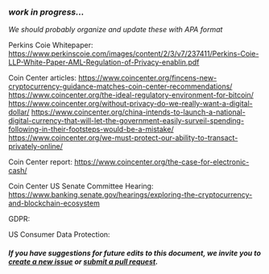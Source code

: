 ### _work in progress..._
*We should probably organize and update these with APA format*

Perkins Coie Whitepaper:
https://www.perkinscoie.com/images/content/2/3/v7/237411/Perkins-Coie-LLP-White-Paper-AML-Regulation-of-Privacy-enablin.pdf

Coin Center articles:
https://www.coincenter.org/fincens-new-cryptocurrency-guidance-matches-coin-center-recommendations/
https://www.coincenter.org/the-ideal-regulatory-environment-for-bitcoin/
https://www.coincenter.org/without-privacy-do-we-really-want-a-digital-dollar/
https://www.coincenter.org/china-intends-to-launch-a-national-digital-currency-that-will-let-the-government-easily-surveil-spending-following-in-their-footsteps-would-be-a-mistake/
https://www.coincenter.org/we-must-protect-our-ability-to-transact-privately-online/

Coin Center report:
https://www.coincenter.org/the-case-for-electronic-cash/

Coin Center US Senate Committee Hearing:
https://www.banking.senate.gov/hearings/exploring-the-cryptocurrency-and-blockchain-ecosystem

GDPR:

US Consumer Data Protection:




#### _If you have suggestions for future edits to this document, we invite you to [create a new issue](https://github.com/monero-outreach/policy-brief/issues) or [submit a pull request](https://github.com/monero-outreach/policy-brief/pulls)._
